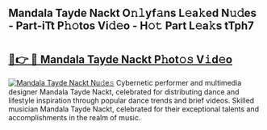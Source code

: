 ## Mandala Tayde Nackt O𝚗𝚕yf𝚊ns L𝚎a𝚔ed N𝚞𝚍es - Part-iTt P𝚑𝚘tos Vi𝚍𝚎o - H𝚘𝚝 Part L𝚎a𝚔s tTph7

# <h2><a href="http://kf8ijr.oniu.top/?m=Mandala+Tayde+Nackt">🔗👉 🔴 Mandala Tayde Nackt P𝚑ot𝚘𝚜 V𝚒d𝚎o</a></h2>

[![Mandala Tayde Nackt Nu𝚍e𝚜](https://i.imgur.com/0qMVB7G.gif)](http://kf8ijr.oniu.top/?m=Mandala+Tayde+Nackt)
Cybernetic performer and multimedia designer Mandala Tayde Nackt, celebrated for distributing dance and lifestyle inspiration through popular dance trends and brief videos. Skilled musician Mandala Tayde Nackt, celebrated for their exceptional talents and accomplishments in the realm of music.  
